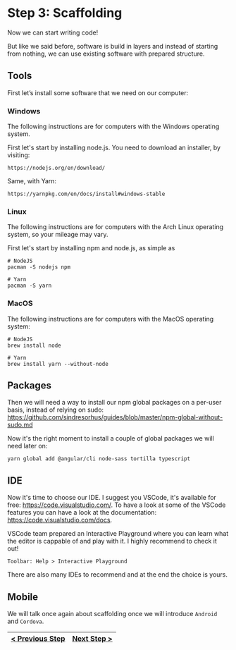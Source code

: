 # Step 3: Scaffolding

[//]: # (head-end)


Now we can start writing code!

But like we said before, software is build in layers and instead of starting from nothing, we can use existing software with prepared structure.

## Tools

First let’s install some software that we need on our computer:

### Windows

The following instructions are for computers with the Windows operating system.

First let's start by installing node.js. You need to download an installer, by visiting:

    https://nodejs.org/en/download/

Same, with Yarn:

    https://yarnpkg.com/en/docs/install#windows-stable


### Linux

The following instructions are for computers with the Arch Linux operating system, so your mileage may vary.

First let's start by installing npm and node.js, as simple as

    # NodeJS
    pacman -S nodejs npm
    
    # Yarn
    pacman -S yarn


### MacOS

The following instructions are for computers with the MacOS operating system:

    # NodeJS
    brew install node
    
    # Yarn
    brew install yarn --without-node


## Packages

Then we will need a way to install our npm global packages on a per-user basis, instead of relying on sudo: https://github.com/sindresorhus/guides/blob/master/npm-global-without-sudo.md

Now it's the right moment to install a couple of global packages we will need later on:

    yarn global add @angular/cli node-sass tortilla typescript


## IDE

Now it's time to choose our IDE. I suggest you VSCode, it's available for free: https://code.visualstudio.com/.
To have a look at some of the VSCode features you can have a look at the documentation: https://code.visualstudio.com/docs.

VSCode team prepared an Interactive Playground where you can learn what the editor is cappable of and play with it. I highly recommend to check it out!

    Toolbar: Help > Interactive Playground

There are also many IDEs to recommend and at the end the choice is yours.

## Mobile

We will talk once again about scaffolding once we will introduce `Android` and `Cordova`.


[//]: # (foot-start)

[{]: <helper> (navStep)

| [< Previous Step](step2.md) | [Next Step >](step4.md) |
|:--------------------------------|--------------------------------:|

[}]: #
